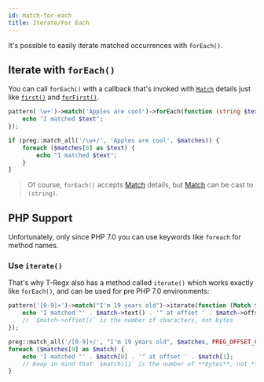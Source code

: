 ```yaml
---
id: match-for-each
title: Iterate/For Each
---
```


It's possible to easily iterate matched occurrences with `forEach()`.

## Iterate with `forEach()`

You can call `forEach()` with a callback that's invoked with [`Match`](match-details.md) details just like 
[`first()`](match-first.md) and [`forFirst()`](match-for-first.md).

<!--DOCUSAURUS_CODE_TABS-->
<!--T-Regx-->
```php
pattern('\w+')->match('Apples are cool')->forEach(function (string $text) {
    echo "I matched $text";
});
```
<!--PHP-->
```php
if (preg::match_all('/\w+/', 'Apples are cool', $matches)) {
    foreach ($matches[0] as $text) {
        echo "I matched $text";
    }
}
```
<!--END_DOCUSAURUS_CODE_TABS-->

> Of course, `forEach()` accepts [Match](match-details.md) details, but [Match](match-details.md) can be cast to `(string)`.

## PHP Support

Unfortunately, only since PHP 7.0 you can use keywords like `foreach` for method names.

### Use `iterate()`

That's why T-Regx also has a method called `iterate()` which works exactly like `forEach()`, and can be used for pre 
PHP 7.0 environments:

<!--DOCUSAURUS_CODE_TABS-->
<!--T-Regx-->
```php
pattern('[0-9]+')->match("I'm 19 years old")->iterate(function (Match $match) {
    echo 'I matched "' . $match->text() . '" at offset ' . $match->offset();
    // `$match->offset()` is the number of characters, not bytes
});
```
<!--PHP-->
```php
preg::match_all('/[0-9]+/', "I'm 19 years old", $matches, PREG_OFFSET_CAPTURE));
foreach ($matches[0] as $match) {
    echo 'I matched "' . $match[0] . '" at offset ' . $match[1];
    // Keep in mind that `$match[1]` is the number of **bytes**, not **characters**.
}
```
<!--END_DOCUSAURUS_CODE_TABS-->

